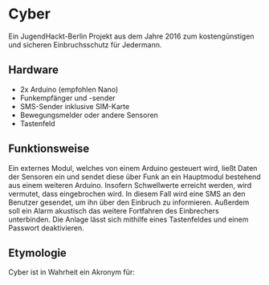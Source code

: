 # Cyber
Ein JugendHackt-Berlin Projekt aus dem Jahre 2016 zum kostengünstigen und sicheren Einbruchsschutz für Jedermann.

## Hardware
- 2x Arduino (empfohlen Nano)
- Funkempfänger und -sender
- SMS-Sender inklusive SIM-Karte
- Bewegungsmelder oder andere Sensoren
- Tastenfeld

## Funktionsweise
Ein externes Modul, welches von einem Arduino gesteuert wird, ließt Daten der Sensoren ein und sendet diese über Funk an ein Hauptmodul bestehend aus einem weiteren Arduino. Insofern Schwellwerte erreicht werden, wird vermutet, dass eingebrochen wird. In diesem Fall wird eine SMS an den Benutzer gesendet, um ihn über den Einbruch zu informieren. Außerdem soll ein Alarm akustisch das weitere Fortfahren des Einbrechers unterbinden. Die Anlage lässt sich mithilfe eines Tastenfeldes und einem Passwort deaktivieren.

## Etymologie
Cyber ist in Wahrheit ein Akronym für:



